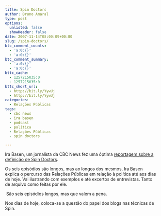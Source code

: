```yaml
---
title: Spin Doctors
author: Bruno Amaral
type: post
options:
  unlisted: false
  showHeader: false
date: 2007-11-14T08:00:09+00:00
slug: /spin-doctors/
btc_comment_counts:
  - 'a:0:{}'
  - 'a:0:{}'
btc_comment_summary:
  - 'a:0:{}'
  - 'a:0:{}'
bttc_cache:
  - 1257215035:0
  - 1257215035:0
bttc_short_url:
  - http://bit.ly/YywUj
  - http://bit.ly/YywUj
categories:
  - Relações Públicas
tags:
  - cbc news
  - ira basen
  - podcast
  - política
  - Relações Públicas
  - spin doctors

---
```

Ira Basen, um jornalista da CBC News fez uma óptima [reportagem sobre a definição de Spin Doctors][1].

Os seis episódios são longos, mas ao longos dos mesmos, Ira Basen explica o percurso das Relações Públicas em relação à política até aos dias de hoje. Vai ilustrando com exemplos e até excertos de entrevistas. Tanto de arquivo como feitas por ele.

 São seis episódios longos, mas que valem a pena.

Nos dias de hoje, coloca-se a questão do papel dos blogs nas técnicas de Spin.

 [1]: http://www.cbc.ca/news/background/spincycles/index-episode1.html